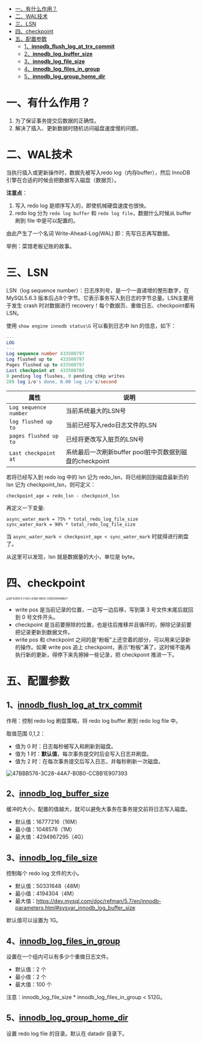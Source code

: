 - [一、有什么作用？](#一有什么作用)
- [二、WAL技术](#二wal技术)
- [三、LSN](#三lsn)
- [四、checkpoint](#四checkpoint)
- [五、配置参数](#五配置参数)
    - [1、**<u>innodb_flush_log_at_trx_commit</u>**](#1uinnodb_flush_log_at_trx_commitu)
    - [2、**<u>innodb_log_buffer_size</u>**](#2uinnodb_log_buffer_sizeu)
    - [3、**<u>innodb_log_file_size</u>**](#3uinnodb_log_file_sizeu)
    - [4、**<u>innodb_log_files_in_group</u>**](#4uinnodb_log_files_in_groupu)
    - [5、**<u>innodb_log_group_home_dir</u>**](#5uinnodb_log_group_home_diru)

# 一、有什么作用？

1. 为了保证事务提交后数据的正确性。
2. 解决了插入、更新数据时随机访问磁盘速度慢的问题。

# 二、WAL技术

当执行插入或更新操作时，数据先被写入redo log（内存buffer），然后 InnoDB 引擎在合适的时候会把数据写入磁盘（数据页）。

**注意点**：

1. 写入 redo log 是顺序写入的，即使机械硬盘速度也很快。
2. redo log 分为 `redo log buffer` 和 `redo log file`，数据什么时候从 buffer 刷到 file 中是可以配置的。

由此产生了一个名词 Write-Ahead-Log(WAL) 即：先写日志再写数据。

举例：菜馆老板记账的故事。

# 三、LSN

LSN（log sequence number）：日志序列号，是一个一直递增的整形数字，在 MySQL5.6.3 版本后占8个字节。它表示事务写入到日志的字节总量。LSN主要用于发生 crash 时对数据进行 recovery！每个数据页、重做日志、checkpoint都有LSN。

使用 `show engine innodb status\G` 可以看到日志中 lsn 的信息，如下：

```sql
---
LOG
---
Log sequence number 433500797
Log flushed up to   433500797
Pages flushed up to 433500797
Last checkpoint at  433500788
0 pending log flushes, 0 pending chkp writes
289 log i/o's done, 0.00 log i/o's/second
```

| 属性 | 说明 |
| --- | --- |
| `Log sequence number` | 当前系统最大的LSN号 |
| `log flushed up to` | 当前已经写入redo日志文件的LSN |
| `pages flushed up to` | 已经将更改写入脏页的LSN号 |
| `Last checkpoint at` | 系统最后一次刷新buffer pool脏中页数据到磁盘的checkpoint |

若将已经写入到 redo log 中的 lsn 记为 redo_lsn，将已经刷回到磁盘最新页的 lsn 记为 checkpoint_lsn，则可定义：

`checkpoint_age = redo_lsn - checkpoint_lsn`

再定义一下变量:
```
async_water_mark = 75% * total_redo_log_file_size
sync_water_mark = 90% * total_redo_log_file_size
```
当 `async_water_mark < checkpoint_age < sync_water_mark` 时就得进行刷盘了。

从这里可以发现，lsn 就是数据量的大小，单位是 byte。

# 四、checkpoint

<img src="http://snail-resources.oss-cn-beijing.aliyuncs.com/1623842103.9139662p9C85jiZv1.png" alt="6F4285F2-F3A0-43B8-8BAC-D0ED89A96BA7" style="zoom: 50%;" />

- write pos 是当前记录的位置，一边写一边后移，写到第 3 号文件末尾后就回到 0 号文件开头。
- checkpoint 是当前要擦除的位置，也是往后推移并且循环的，擦除记录前要把记录更新到数据文件。
- write pos 和 checkpoint 之间的是“粉板”上还空着的部分，可以用来记录新的操作。如果 write pos 追上 checkpoint，表示“粉板”满了，这时候不能再执行新的更新，得停下来先擦掉一些记录，把 checkpoint 推进一下。

# 五、配置参数

## 1、**<u>innodb_flush_log_at_trx_commit</u>**

作用：控制 redo log 刷盘策略，将 redo log buffer 刷到 redo log file 中。

取值范围 0,1,2：

- 值为 0 时：日志每秒被写入和刷新到磁盘。
- 值为 1 时：**默认值**，每次事务提交时后会写入日志并刷盘。
- 值为 2 时：在每次事务提交后写入日志，并每秒刷新一次磁盘。

![47BBB576-3C28-44A7-B0B0-CCBB1E907393](http://snail-resources.oss-cn-beijing.aliyuncs.com/1623842179.9929678g8ewOM3175.png)

## 2、**<u>innodb_log_buffer_size</u>**

缓冲的大小，配置的值越大，就可以避免大事务在事务提交前将日志写入磁盘。

- 默认值：16777216（16M）
- 最小值：1048576（1M）
- 最大值：4294967295（4G）

## 3、**<u>innodb_log_file_size</u>**

控制每个 redo log 文件的大小。

- 默认值：50331648（48M）
- 最小值：4194304（4M）
- 最大值：https://dev.mysql.com/doc/refman/5.7/en/innodb-parameters.html#sysvar_innodb_log_buffer_size

默认值可以设置为 1G。

## 4、**<u>innodb_log_files_in_group</u>**

设置在一个组内可以有多少个重做日志文件。

- 默认值：2 个
- 最小值：2 个
- 最大值：100 个

注意：innodb_log_file_size * innodb_log_files_in_group < 512G。

## 5、**<u>innodb_log_group_home_dir</u>**

设置 redo log file 的目录。默认在 datadir 目录下。
